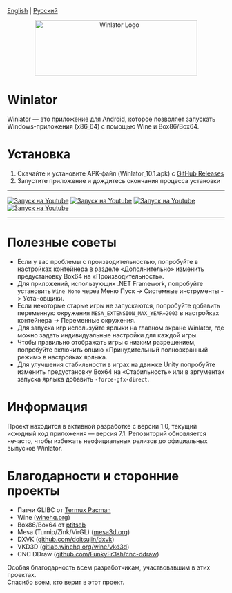 [English](README.md) | [Русский](README_RU.md)

<p align="center">
	<img src="logo.png" width="376" height="128" alt="Winlator Logo" />
</p>

# Winlator

Winlator — это приложение для Android, которое позволяет запускать Windows-приложения (x86_64) с помощью Wine и Box86/Box64.

# Установка

1. Скачайте и установите APK-файл (Winlator_10.1.apk) с [GitHub Releases](https://github.com/brunodev85/winlator/releases)
2. Запустите приложение и дождитесь окончания процесса установки

----

[![Запуск на Youtube](https://img.youtube.com/vi/ETYDgKz4jBQ/3.jpg)](https://www.youtube.com/watch?v=ETYDgKz4jBQ)
[![Запуск на Youtube](https://img.youtube.com/vi/9E4wnKf2OsI/2.jpg)](https://www.youtube.com/watch?v=9E4wnKf2OsI)
[![Запуск на Youtube](https://img.youtube.com/vi/czEn4uT3Ja8/2.jpg)](https://www.youtube.com/watch?v=czEn4uT3Ja8)
[![Запуск на Youtube](https://img.youtube.com/vi/eD36nxfT_Z0/2.jpg)](https://www.youtube.com/watch?v=eD36nxfT_Z0)

----

# Полезные советы

- Если у вас проблемы с производительностью, попробуйте в настройках контейнера в разделе «Дополнительно» изменить предустановку Box64 на «Производительность».
- Для приложений, использующих .NET Framework, попробуйте установить `Wine Mono` через Меню Пуск -> Системные инструменты -> Установщики.
- Если некоторые старые игры не запускаются, попробуйте добавить переменную окружения `MESA_EXTENSION_MAX_YEAR=2003` в настройках контейнера -> Переменные окружения.
- Для запуска игр используйте ярлыки на главном экране Winlator, где можно задать индивидуальные настройки для каждой игры.
- Чтобы правильно отображать игры с низким разрешением, попробуйте включить опцию «Принудительный полноэкранный режим» в настройках ярлыка.
- Для улучшения стабильности в играх на движке Unity попробуйте изменить предустановку Box64 на «Стабильность» или в аргументах запуска ярлыка добавить `-force-gfx-direct`.

# Информация

Проект находится в активной разработке с версии 1.0, текущий исходный код приложения — версия 7.1. Репозиторий обновляется нечасто, чтобы избежать неофициальных релизов до официальных выпусков Winlator.

# Благодарности и сторонние проекты

- Патчи GLIBC от [Termux Pacman](https://github.com/termux-pacman/glibc-packages)
- Wine ([winehq.org](https://www.winehq.org/))
- Box86/Box64 от [ptitseb](https://github.com/ptitSeb)
- Mesa (Turnip/Zink/VirGL) ([mesa3d.org](https://www.mesa3d.org))
- DXVK ([github.com/doitsujin/dxvk](https://github.com/doitsujin/dxvk))
- VKD3D ([gitlab.winehq.org/wine/vkd3d](https://gitlab.winehq.org/wine/vkd3d))
- CNC DDraw ([github.com/FunkyFr3sh/cnc-ddraw](https://github.com/FunkyFr3sh/cnc-ddraw))

Особая благодарность всем разработчикам, участвовавшим в этих проектах.<br>
Спасибо всем, кто верит в этот проект.
